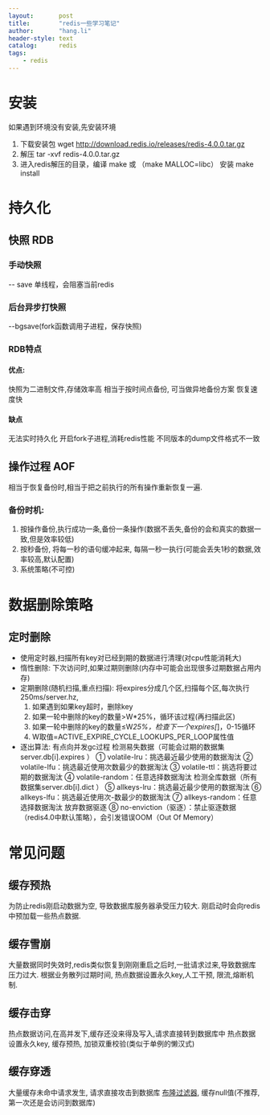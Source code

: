 ```yaml
---
layout:       post
title:        "redis一些学习笔记"
author:       "hang.li"
header-style: text
catalog:      redis
tags:
    - redis
---
```


# 安装
如果遇到环境没有安装,先安装环境
1. 下载安装包
   wget http://download.redis.io/releases/redis-4.0.0.tar.gz
2. 解压
   tar -xvf redis-4.0.0.tar.gz
3. 进入redis解压的目录，编译
   make 或 （make MALLOC=libc）
   安装
   make install

# 持久化
## 快照  RDB
### 手动快照
-- save 单线程，会阻塞当前redis
### 后台异步打快照
--bgsave(fork函数调用子进程，保存快照)
### RDB特点
#### 优点:
快照为二进制文件,存储效率高
相当于按时间点备份, 可当做异地备份方案
恢复速度快
#### 缺点
无法实时持久化
开启fork子进程,消耗redis性能
不同版本的dump文件格式不一致


## 操作过程 AOF
相当于恢复备份时,相当于把之前执行的所有操作重新恢复一遍.
### 备份时机:
1. 按操作备份,执行成功一条,备份一条操作(数据不丢失,备份的会和真实的数据一致,但是效率较低)
2. 按秒备份, 将每一秒的语句缓冲起来, 每隔一秒一执行(可能会丢失1秒的数据,效率较高,默认配置)
3. 系统策略(不可控)
# 数据删除策略
## 定时删除
- 使用定时器,扫描所有key对已经到期的数据进行清理(对cpu性能消耗大)
- 惰性删除: 下次访问时,如果过期则删除(内存中可能会出现很多过期数据占用内存)
- 定期删除(随机扫描,重点扫描): 将expires分成几个区,扫描每个区,每次执行250ms/server.hz,
    1. 如果遇到如果key超时，删除key
    2. 如果一轮中删除的key的数量>W*25%，循环该过程(再扫描此区)
    3. 如果一轮中删除的key的数量≤W*25%，检查下一个expires[*]，0-15循环
    4. W取值=ACTIVE_EXPIRE_CYCLE_LOOKUPS_PER_LOOP属性值
- 逐出算法: 有点向并发gc过程
  检测易失数据（可能会过期的数据集server.db[i].expires ）
  ① volatile-lru：挑选最近最少使用的数据淘汰
  ② volatile-lfu：挑选最近使用次数最少的数据淘汰
  ③ volatile-ttl：挑选将要过期的数据淘汰
  ④ volatile-random：任意选择数据淘汰
  检测全库数据（所有数据集server.db[i].dict ）
  ⑤ allkeys-lru：挑选最近最少使用的数据淘汰
  ⑥ allkeys-lfu：挑选最近使用次-数最少的数据淘汰
  ⑦ allkeys-random：任意选择数据淘汰
  放弃数据驱逐
  ⑧ no-enviction（驱逐）：禁止驱逐数据（redis4.0中默认策略），会引发错误OOM（Out Of Memory）
# 常见问题
## 缓存预热
为防止redis刚启动数据为空, 导致数据库服务器承受压力较大. 刚启动时会向redis中预加载一些热点数据.
## 缓存雪崩
大量数据同时失效时,redis类似恢复到刚刚重启之后时,一批请求过来,导致数据库压力过大.
根据业务散列过期时间, 热点数据设置永久key,人工干预, 限流,熔断机制.
## 缓存击穿
热点数据访问,在高并发下,缓存还没来得及写入,请求直接转到数据库中
热点数据设置永久key, 缓存预热, 加锁双重校验(类似于单例的懒汉式)
## 缓存穿透
大量缓存未命中请求发生, 请求直接攻击到数据库
[布隆过滤器](https://blog.csdn.net/liha12138/article/details/106743178), 缓存null值(不推荐,第一次还是会访问到数据库)
